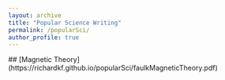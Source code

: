 ```yaml
---
layout: archive
title: "Popular Science Writing"
permalink: /popularSci/
author_profile: true
---
```

<p> </p>
<p> </p>
## [Magnetic Theory](https://richardkf.github.io/popularSci/faulkMagneticTheory.pdf)
